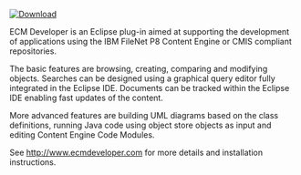 [ ![Download](https://api.bintray.com/packages/ecmdeveloper/eclipse-plugin/ecmdeveloper/images/download.svg?version=2.3.0) ](https://bintray.com/ecmdeveloper/eclipse-plugin/ecmdeveloper/2.3.0/link)

ECM Developer is an Eclipse plug-in aimed at supporting the development of applications using the IBM FileNet P8 Content Engine or CMIS compliant repositories.

The basic features are browsing, creating, comparing and modifying objects. Searches can be designed using a graphical query editor fully integrated in the Eclipse IDE. Documents can be tracked within the Eclipse IDE enabling fast updates of the content.

More advanced features are building UML diagrams based on the class definitions, running Java code using object store objects as input and editing Content Engine Code Modules.

See http://www.ecmdeveloper.com for more details and installation instructions.
